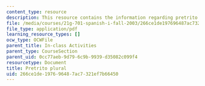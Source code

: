 ```yaml
---
content_type: resource
description: This resource contains the information regarding pretrito plural.
file: /media/courses/21g-701-spanish-i-fall-2003/266ce1de197696487ac7321ef7b66450_MIT21G_701F03_14encue.pdf
file_type: application/pdf
learning_resource_types: []
ocw_type: OCWFile
parent_title: In-class Activities
parent_type: CourseSection
parent_uid: 0cc77aeb-9d79-6c9b-9939-d35082c099f4
resourcetype: Document
title: Pretrito plural
uid: 266ce1de-1976-9648-7ac7-321ef7b66450
---
```

